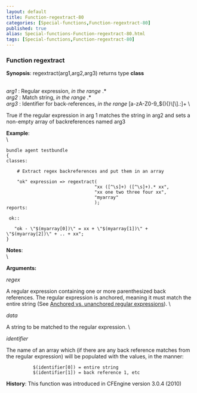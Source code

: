 ```yaml
---
layout: default
title: Function-regextract-80
categories: [Special-functions,Function-regextract-80]
published: true
alias: Special-functions-Function-regextract-80.html
tags: [Special-functions,Function-regextract-80]
---
```


### Function regextract

**Synopsis**: regextract(arg1,arg2,arg3) returns type **class**

\
 *arg1* : Regular expression, *in the range* .\* \
 *arg2* : Match string, *in the range* .\* \
 *arg3* : Identifier for back-references, *in the range*
[a-zA-Z0-9\_\$(){}\\[\\].:]+ \

True if the regular expression in arg 1 matches the string in arg2 and
sets a non-empty array of backreferences named arg3

**Example**:\
 \

~~~~ {.verbatim}
bundle agent testbundle
{
classes:

    # Extract regex backreferences and put them in an array

    "ok" expression => regextract(
                                 "xx ([^\s]+) ([^\s]+).* xx",
                                 "xx one two three four xx",
                                 "myarray"
                                 );
reports:

 ok::

   "ok - \"$(myarray[0])\" = xx + \"$(myarray[1])\" + \"$(myarray[2])\" + .. + xx";
}

~~~~

**Notes**:\
 \

**Arguments:**

*regex*

A regular expression containing one or more parenthesized back
references. The regular expression is anchored, meaning it must match
the entire string (See [Anchored vs. unanchored regular
expressions](#Anchored-vs_002e-unanchored-regular-expressions)). \

*data*

A string to be matched to the regular expression. \

*identifier*

The name of an array which (if there are any back reference matches from
the regular expression) will be populated with the values, in the
manner:

~~~~ {.example}
          $(identifier[0]) = entire string
          $(identifier[1]) = back reference 1, etc
~~~~

**History**: This function was introduced in CFEngine version 3.0.4
(2010)
